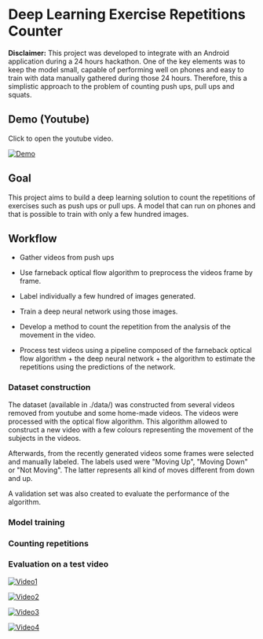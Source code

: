 # Deep Learning Exercise Repetitions Counter

**Disclaimer:** This project was developed to integrate with an Android application during a 24 hours hackathon. One of the key elements was to keep the model small, capable of performing well on phones and easy to train with data manually gathered during those 24 hours. Therefore, this a simplistic approach to the problem of counting push ups, pull ups and squats. 

## Demo (Youtube)

Click to open the youtube video.

[![Demo](https://img.youtube.com/vi/3LaeKHo5xk8/0.jpg)](https://www.youtube.com/watch?v=3LaeKHo5xk8 "Demo")
## Goal

This project aims to build a deep learning solution to count the repetitions of exercises such as push ups or pull ups. A model that can run on phones and that is possible to train with only a few hundred images. 

## Workflow 

- Gather videos from push ups 

- Use farneback optical flow algorithm to preprocess the videos frame by frame.

- Label individually a few hundred of images generated.

- Train a deep neural network using those images. 

- Develop a method to count the repetition from the analysis of the movement in the video.

- Process test videos using a pipeline composed of the farneback optical flow algorithm + the deep neural network + the algorithm to estimate the repetitions using the predictions of the network.

### Dataset construction

The dataset (available in ./data/) was constructed from several videos removed from youtube and some home-made videos. The videos were processed with the optical flow algorithm. This algorithm allowed to construct a new video with a few colours representing the movement of the subjects in the videos. 

Afterwards, from the recently generated videos some frames were selected and manually labeled. The labels used were "Moving Up", "Moving Down" or "Not Moving". The latter represents all kind of moves different from down and up. 

A validation set was also created to evaluate the performance of the algorithm. 

### Model training 

### Counting repetitions

### Evaluation on a test video

[![Video1](https://img.youtube.com/vi/wf9ZE0j2Q_o/0.jpg)](https://www.youtube.com/watch?v=wf9ZE0j2Q_o "Video 1")


[![Video2](https://img.youtube.com/vi/KHZWj_-BlIg/0.jpg)](https://www.youtube.com/watch?v=KHZWj_-BlIg "Video 2")


[![Video3](https://img.youtube.com/vi/1D_HvjxB3Ps/0.jpg)](https://www.youtube.com/watch?v=1D_HvjxB3Ps "Video 3")


[![Video4](https://img.youtube.com/vi/ShU00qFSM5g/0.jpg)](https://www.youtube.com/watch?v=ShU00qFSM5g "Video 4")

